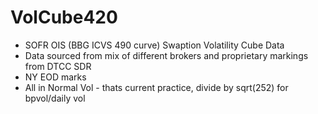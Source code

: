 # VolCube420
- SOFR OIS (BBG ICVS 490 curve) Swaption Volatility Cube Data
- Data sourced from mix of different brokers and proprietary markings from DTCC SDR
- NY EOD marks
- All in Normal Vol - thats current practice, divide by sqrt(252) for bpvol/daily vol
